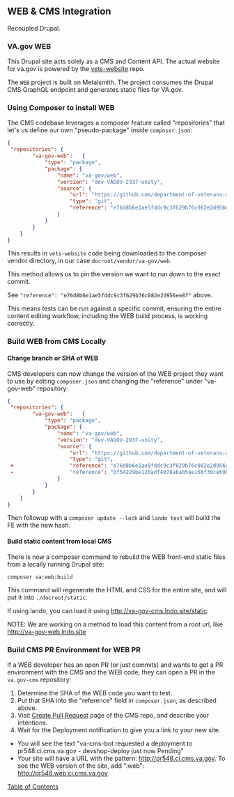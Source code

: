 ## WEB & CMS Integration

Recoupled Drupal. 

### VA.gov WEB

This Drupal site acts solely as a CMS and Content API. The actual website for va.gov is powered by the [vets-website](https://github.com/department-of-veterans-affairs/vets-website) repo.

The `WEB` project is built on Metalsmith. The project consumes the Drupal CMS GraphQL endpoint and generates static files for VA.gov.

### Using Composer to install WEB

The CMS codebase leverages a composer feature called "repositories" that let's us define 
our own "pseudo-package" inside `composer.json`:

```json
{
 "repositories": {
        "va-gov-web":   {
            "type": "package",
            "package": {
                "name": "va-gov/web",
                "version": "dev-VAGOV-2937-unity",
                "source": {
                    "url": "https://github.com/department-of-veterans-affairs/vets-website",
                    "type": "git",
                    "reference": "e76d8b6e1ae5fddc9c3f629b76c082e2d956ee8f"
                }
            }
        }
    }
}
```

This results in `vets-website` code being downloaded to the composer vendor directory, in our case `docroot/vendor/va-gov/web`.

This method allows us to pin the version we want to run down to the exact commit.
 
See `"reference": "e76d8b6e1ae5fddc9c3f629b76c082e2d956ee8f"` above.

This means tests can be run against a specific commit, ensuring the entire content editing workflow, including the WEB 
build process, is working correctly.

### Build WEB from CMS Locally

#### Change branch or SHA of WEB

CMS developers can now change the version of the WEB project they want to use by editing `composer.json` and changing 
the "reference" under "va-gov-web" repository:

```json
{
 "repositories": {
        "va-gov-web":   {
            "type": "package",
            "package": {
                "name": "va-gov/web",
                "version": "dev-VAGOV-2937-unity",
                "source": {
                    "url": "https://github.com/department-of-veterans-affairs/vets-website",
                    "type": "git",
 +                  "reference": "e76d8b6e1ae5fddc9c3f629b76c082e2d956ee8f"
 -                  "reference": "bf54229be12badf4078abab5ae156f30ce6908f9"
                }
            }
        }
    }
}
```
Then followup with a `composer update --lock` and `lando test` will build the FE with the new hash.

#### Build static content from local CMS

There is now a composer command to rebuild the WEB front-end static files from a locally running Drupal site:

```
composer va:web:build
```

This command will regenerate the HTML and CSS for the entire site, and will put it into `./docroot/static`. 

If using lando, you can load it using http://va-gov-cms.lndo.site/static.

NOTE: We are working on a method to load this content from a root url, like http://va-gov-web.lndo.site

### Build CMS PR Environment for WEB PR

If a WEB developer has an open PR (or just commits) and wants to get a PR environment with the CMS and the WEB code, they 
can open a PR in the `va.gov-cms` repository:
 
1. Determine the SHA of the WEB code you want to test.
1. Put that SHA into the "reference" field in `composer.json`, as described above.
1. Visit [Create Pull Request](https://github.com/department-of-veterans-affairs/va.gov-cms/compare?expand=1) page of
the CMS repo, and describe your intentions.
1. Wait for the Deployment notification to give you a link to your new site. 

  - You will see the text "va-cms-bot requested a deployment to pr548.ci.cms.va.gov - devshop-deploy just now Pending"
  - Your site will have a URL with the pattern: http://pr548.ci.cms.va.gov. To see the WEB version of the site, add 
  ".web": http://pr548.web,ci.cms.va.gov
 

[Table of Contents](../README.md)
